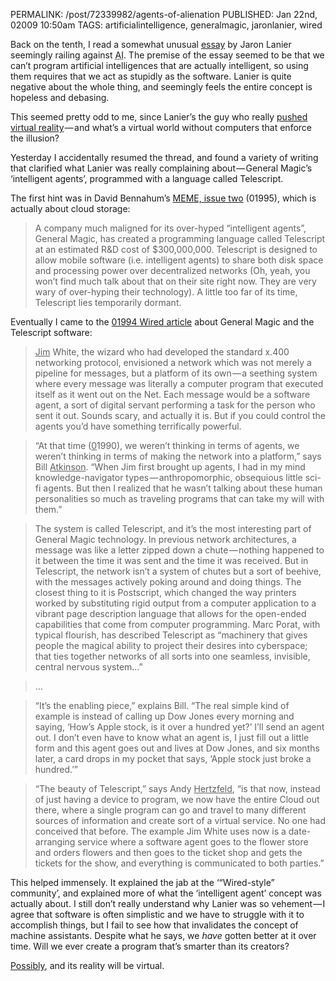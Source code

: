 PERMALINK: /post/72339982/agents-of-alienation
PUBLISHED: Jan 22nd, 02009 10:50am
TAGS: artificialintelligence, generalmagic, jaronlanier, wired

Back on the tenth, I read a somewhat unusual [essay][aoa] by
<span class='person'>Jaron Lanier</span> seemingly railing against
<abbr class='smallcaps' title='Artificial Intelligence'>AI</abbr>.
The premise of the essay seemed to be that we can’t program artificial
intelligences that are actually intelligent, so using them requires that we act
as stupidly as the software. Lanier is quite negative about the whole thing,
and seemingly feels the entire concept is hopeless and debasing.

 [aoa]: http://jaronlanier.com/agentalien.html "‘Agents of Alienation’, 01995"

This seemed pretty odd to me, since Lanier’s the guy who really
[pushed virtual reality][jli] — and what’s a virtual world without computers
that enforce the illusion?

 [jli]: http://web.archive.org/web/20010520132549/http://www.advanced.org/jaron/vrint.html "‘A Portrait of the Young Visionary’, 01988"

Yesterday I accidentally resumed the thread, and found a variety of writing
that clarified what Lanier was really complaining
about — <span class='organization'>General Magic</span>’s ‘intelligent agents’,
programmed with a language called Telescript.

The first hint was in <span class='person'>David Bennahum</span>’s
[MEME, issue two][meme102] (01995), which is actually about cloud storage:

 [meme102]: http://memex.org/meme1-02.html

> A company much maligned for its over-hyped “intelligent agents”,
> General Magic, has created a programming
> language called Telescript at an estimated <abbr class='smallcaps'>R&D</abbr>
> cost of $300,000,000. Telescript is designed to allow mobile software
> (<abbr lang='la'>i.e.</abbr> intelligent agents) to share both disk space
> and processing power over decentralized networks (Oh, yeah, you won’t find
> much talk about that on their site right now. They are very wary of
> over-hyping their technology). A little too far of its time, Telescript lies
> temporarily dormant.

Eventually I came to the [01994 <span class='magazine'>Wired</span> article][w]
about General Magic and the Telescript software:

 [w]: http://www.wired.com/wired/archive/2.04/general.magic_pr.html "‘Bill and Andy’s Excellent Adventure Ⅱ’"

> <span class='person'><ins>Jim</ins> White</span>, the wizard who had
> developed the standard x.400 networking protocol, envisioned a network which
> was not merely a pipeline for messages, but a platform of its own — a
> seething system where every message was literally a computer program that
> executed itself as it went out on the Net. Each message would be a software
> agent, a sort of digital servant performing a task for the person who sent it
> out. Sounds scary, and actually it is. But if you could control the agents
> you’d have something terrifically powerful.

> “At that time (<ins>0</ins>1990), we weren’t thinking in terms of agents,
> we weren’t thinking in terms of making the network into a platform,” says
> <span class='person'>Bill <ins>Atkinson</ins></span>. “When Jim first
> brought up agents, I had in my mind knowledge-navigator
> types — anthropomorphic, obsequious little sci-fi agents. But then I realized
> that he wasn’t talking about these human personalities so much as traveling
> programs that can take my will with them.”

> The system is called Telescript, and it’s the most interesting part of
> General Magic technology. In previous network
> architectures, a message was like a letter zipped down a chute — nothing
> happened to it between the time it was sent and the time it was received. But
> in Telescript, the network isn’t a system of chutes but a sort of beehive,
> with the messages actively poking around and doing things. The closest thing
> to it is Postscript, which changed the way printers worked by substituting
> rigid output from a computer application to a vibrant page description
> language that allows for the open-ended capabilities that come from computer
> programming. <span class='person'>Marc Porat</span>, with typical flourish,
> has described Telescript as “machinery that gives people the magical ability
> to project their desires into cyberspace; that ties together networks of all
> sorts into one seamless, invisible, central nervous system…”

> …

> “It’s the enabling piece,” explains Bill. “The real simple kind of example is
> instead of calling up Dow Jones every morning and saying, ‘How’s Apple stock,
> is it over a hundred yet?’ I’ll send an agent out. I don’t even have to know
> what an agent is, I just fill out a little form and this agent goes out and
> lives at Dow Jones, and six months later, a card drops in my pocket that
> says, ‘Apple stock just broke a hundred.’”

> “The beauty of Telescript,” says
> <span class='person'>Andy <ins>Hertzfeld</ins></span>, “is that now,
> instead of just having a device to program, we now have the entire Cloud out
> there, where a single program can go and travel to many different sources of
> information and create sort of a virtual service. No one had conceived that
> before. The example Jim White uses now is a date-arranging service where a
> software agent goes to the flower store and orders flowers and then goes to
> the ticket shop and gets the tickets for the show, and everything is
> communicated to both parties.”

This helped immensely. It explained the jab at the
‘“<span class='magazine'>Wired</span>-style” community’, and explained more of
what the ‘intelligent agent’ concept was actually about. I still don’t really
understand why Lanier was so vehement — I agree that software is often
simplistic and we have to struggle with it to accomplish things, but I fail to
see how that invalidates the concept of machine assistants. Despite what he
says, we *have* gotten better at it over time. Will we ever create a program
that’s smarter than its creators?

[Possibly][techsing], and its reality will be virtual.

 [techsing]: http://en.wikipedia.org/wiki/Technological_singularity "Wikipedia article for technological singularity"

